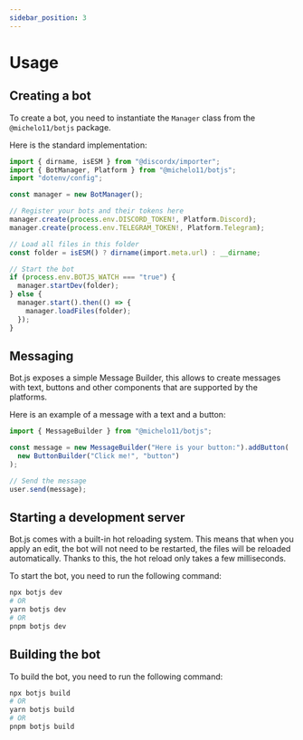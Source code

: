 ```yaml
---
sidebar_position: 3
---
```


# Usage

## Creating a bot

To create a bot, you need to instantiate the `Manager` class from the `@michelo11/botjs` package.

Here is the standard implementation:

```ts
import { dirname, isESM } from "@discordx/importer";
import { BotManager, Platform } from "@michelo11/botjs";
import "dotenv/config";

const manager = new BotManager();

// Register your bots and their tokens here
manager.create(process.env.DISCORD_TOKEN!, Platform.Discord);
manager.create(process.env.TELEGRAM_TOKEN!, Platform.Telegram);

// Load all files in this folder
const folder = isESM() ? dirname(import.meta.url) : __dirname;

// Start the bot
if (process.env.BOTJS_WATCH === "true") {
  manager.startDev(folder);
} else {
  manager.start().then(() => {
    manager.loadFiles(folder);
  });
}
```

## Messaging

Bot.js exposes a simple Message Builder, this allows to create messages with text, buttons and other components that are supported by the platforms.

Here is an example of a message with a text and a button:

```ts
import { MessageBuilder } from "@michelo11/botjs";

const message = new MessageBuilder("Here is your button:").addButton(
  new ButtonBuilder("Click me!", "button")
);

// Send the message
user.send(message);
```

## Starting a development server

Bot.js comes with a built-in hot reloading system. This means that when you apply an edit, the bot will not need to be restarted, the files will be reloaded automatically. Thanks to this, the hot reload only takes a few milliseconds.

To start the bot, you need to run the following command:

```bash
npx botjs dev
# OR
yarn botjs dev
# OR
pnpm botjs dev
```

## Building the bot

To build the bot, you need to run the following command:

```bash
npx botjs build
# OR
yarn botjs build
# OR
pnpm botjs build
```
